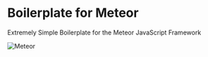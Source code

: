 # Boilerplate for Meteor
Extremely Simple Boilerplate for the Meteor JavaScript Framework

![Meteor](https://shmck.herokuapp.com/content/images/2015/07/meteor.png)
